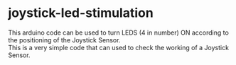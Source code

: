 # joystick-led-stimulation
This arduino code can be used to turn LEDS (4 in number) ON according to the positioning of the Joystick Sensor.<br>
This is a very simple code that can used to check the working of a Joystick Sensor.
